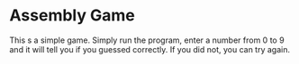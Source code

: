 # Assembly Game
This s a simple game. Simply run the program, enter a number from 0 to 9 and
it will tell you if you guessed correctly. If you did not, you can try again.
